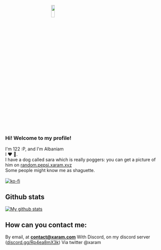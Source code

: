 <p float="left" align="center">
  
  &nbsp;&nbsp;&nbsp;&nbsp;&nbsp;&nbsp;&nbsp;&nbsp;&nbsp;&nbsp;&nbsp;&nbsp;&nbsp;&nbsp;&nbsp;&nbsp;&nbsp;&nbsp;
  &nbsp;&nbsp;&nbsp;&nbsp;&nbsp;&nbsp;&nbsp;&nbsp;&nbsp;&nbsp;&nbsp;&nbsp;&nbsp;&nbsp;&nbsp;&nbsp;&nbsp;&nbsp;<img src="https://i.ibb.co/n0C9kvJ/o.png" width=15% height=10%/>
</p>

### Hi! Welcome to my profile!
I'm 122 :P, and I'm Albaniam<br/> 
I ❤ 🥖.<br/> 
I have a dog called sara which is really poggers: you can get a picture of him on [random.pepsi.xaram.xyz](https://random.pepsi.xshadow.xyz)<br/> 
Some people might know me as shaguette.<br/><br/>
[![ko-fi](https://ko-fi.com/img/githubbutton_sm.svg)](https://ko-fi.com/I3I87ZFES)

## Github stats
[![My github stats](https://github-readme-stats.vercel.app/api?username=whiteneone00&count_private=true&include_all_commits=true&theme=vision-friendly-dark&show_icons=true)](https://stats.xaram.com)

## How can you contact me:
By email, at **contact@xaram.com**
With Discord, on my discord server ([discord.gg/Rp4ea8mX3k](https://discord.gg/Rp4ea8mX3k))
Via twitter @xaram
